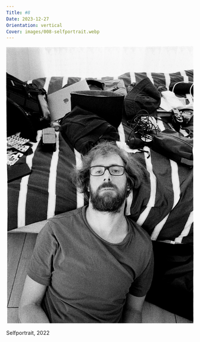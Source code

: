 ```yaml
---
Title: #8
Date: 2023-12-27
Orientation: vertical
Cover: images/008-selfportrait.webp
---
```


![Selfportrait, 2022](images/008-selfportrait@2x.webp)

Selfportrait, 2022
